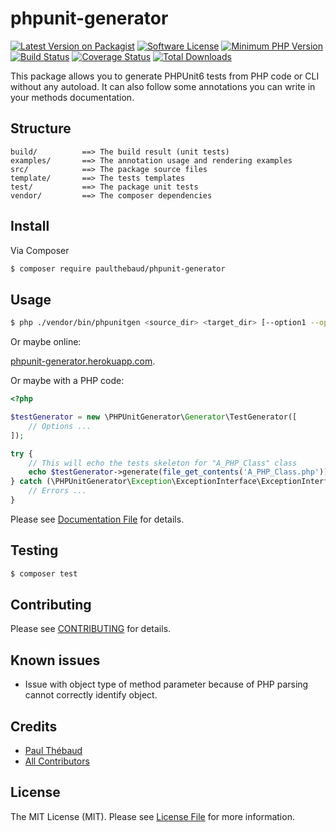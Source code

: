 # phpunit-generator

[![Latest Version on Packagist][ico-version]][link-packagist]
[![Software License][ico-license]](LICENSE.md)
[![Minimum PHP Version](https://img.shields.io/badge/php-%3E%3D%207.0-8892BF.svg?style=flat-square)](https://php.net/)
[![Build Status][ico-travis]][link-travis]
[![Coverage Status][ico-coveralls]][link-coveralls]
[![Total Downloads][ico-downloads]][link-downloads]

This package allows you to generate PHPUnit6 tests from PHP code or CLI without any autoload.
It can also follow some annotations you can write in your methods documentation.

## Structure

```
build/          ==> The build result (unit tests)
examples/       ==> The annotation usage and rendering examples
src/            ==> The package source files
template/       ==> The tests templates
test/           ==> The package unit tests
vendor/         ==> The composer dependencies
```

## Install

Via Composer

```bash
$ composer require paulthebaud/phpunit-generator
```

## Usage

```bash
$ php ./vendor/bin/phpunitgen <source_dir> <target_dir> [--option1 --option2]
```

Or maybe online:

[phpunit-generator.herokuapp.com](https://phpunit-generator.herokuapp.com/).

Or maybe with a PHP code:

```php
<?php

$testGenerator = new \PHPUnitGenerator\Generator\TestGenerator([
    // Options ...
]);

try {
    // This will echo the tests skeleton for "A_PHP_Class" class
    echo $testGenerator->generate(file_get_contents('A_PHP_Class.php'));
} catch (\PHPUnitGenerator\Exception\ExceptionInterface\ExceptionInterface $e) {
    // Errors ...
}
```

Please see [Documentation File](DOCUMENTATION.md) for details.

## Testing

```bash
$ composer test
```

## Contributing

Please see [CONTRIBUTING](CONTRIBUTING.md) for details.

## Known issues

* Issue with object type of method parameter because of PHP parsing cannot correctly identify object.

## Credits

- [Paul Thébaud][link-author]
- [All Contributors][link-contributors]

## License

The MIT License (MIT). Please see [License File](LICENSE.md) for more information.

[ico-version]: https://img.shields.io/packagist/v/paulthebaud/phpunit-generator.svg?style=flat-square
[ico-license]: https://img.shields.io/badge/license-MIT-brightgreen.svg?style=flat-square
[ico-travis]: https://img.shields.io/travis/paul-thebaud/phpunit-generator/master.svg?style=flat-square
[ico-coveralls]: https://img.shields.io/coveralls/paul-thebaud/phpunit-generator/master.svg?style=flat-square
[ico-downloads]: https://img.shields.io/packagist/dt/paulthebaud/phpunit-generator.svg?style=flat-square

[link-packagist]: https://packagist.org/packages/paulthebaud/phpunit-generator
[link-travis]: https://travis-ci.org/paul-thebaud/phpunit-generator
[link-coveralls]: https://coveralls.io/github/paul-thebaud/phpunit-generator
[link-downloads]: https://packagist.org/packages/paulthebaud/phpunit-generator
[link-author]: https://github.com/paul-thebaud
[link-contributors]: ../../contributors